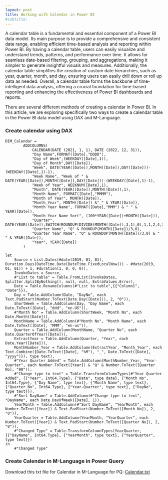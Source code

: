 ```yaml
---
layout: post
title: Working with Calendar in Power BI
#subtitle:
---
```


A calendar table is a fundamental and essential component of a Power BI data model. Its main purpose is to provide a comprehensive and consistent date range, enabling efficient time-based analysis and reporting within Power BI. By having a calendar table, users can easily visualize and understand trends, patterns, and performance over time. It allows for seamless date-based filtering, grouping, and aggregations, making it simpler to generate insightful visuals and measures. Additionally, the calendar table simplifies the creation of custom date hierarchies, such as year, quarter, month, and day, ensuring users can easily drill down or roll up data as needed. Overall, a calendar table forms the backbone of time-intelligent data analysis, offering a crucial foundation for time-based reporting and enhancing the effectiveness of Power BI dashboards and reports.

There are several different methods of creating a calendar in Power BI. In this article, we are exploring specifically two ways to create a calendar table in the Power BI data model using DAX and M-Language.
 

### **Create calendar using DAX**
```
DIM_Calendar = 
	    ADDCOLUMNS(
	        CALENDAR(DATE (2021, 1, 1), DATE (2022, 12, 31)),
	        "Day Name",FORMAT([Date],"DDDD"),
	        "Day of Week",(WEEKDAY([Date],1)),
	        "Day of Month",DAY([Date]),
	        "Week", DATE(YEAR([Date]),MONTH([Date]),DAY([Date]))-(WEEKDAY([Date],1)-1),
	        "Week Name", "Week of " & DATE(YEAR([Date]),MONTH([Date]),DAY([Date]))-(WEEKDAY([Date],1)-1),
	        "Week of Year", WEEKNUM([Date],1),
	        "Month", DATE(YEAR([Date]),MONTH([Date]),1),
	        "Month Name", FORMAT([Date],"MMMM"),
	        "Month of Year", MONTH([Date]),
	        "Month_Year", MONTH([Date]) &"_" & YEAR([Date]),
	        "Month Year Name", FORMAT([Date],"MMM") & " " & YEAR([Date]),
	        "Month Year Name Sort", (100*YEAR([Date])+MONTH([Date])),
	        "Quarter", DATE(YEAR([Date]),SWITCH(ROUNDUP(DIVIDE(MONTH([Date]),3,1),0),1,1,2,4,3,7,4,10),1),
	        "Quarter Name", "Q" & ROUNDUP(MONTH([Date])/3,0),
	        "Quarter Year Name", "Q" & ROUNDUP(MONTH([Date])/3,0) & " " & YEAR([Date]),
	        "Year", YEAR([Date])
	    )
```
```
let
    Source = List.Dates(#date(2019, 01, 01), Duration.Days(DateTime.Date(DateTime.FixedLocalNow()) - #date(2019, 01, 01)) + 1, #duration(1, 0, 0, 0)),
    InvokeDates = Source,
    #"List to table" = Table.FromList(InvokeDates, Splitter.SplitByNothing(), null, null, ExtraValues.Error),
    Date = Table.RenameColumns(#"List to table",{{"Column1", "Date"}}),
    Day = Table.AddColumn(Date, "DayNo", each Text.PadStart(Number.ToText(Date.Day([Date])), 2, "0")),
    ShortWeek = Table.AddColumn(Day, "Day Name", each Date.ToText([Date], "ddd", "en-US")),
    #"Month No" = Table.AddColumn(ShortWeek, "Month No", each Date.Month([Date])),
    MonthName = Table.AddColumn(#"Month No", "Month Name", each Date.ToText([Date], "MMM", "en-us")),
    Quarter = Table.AddColumn(MonthName, "Quarter No", each Date.QuarterOfYear([Date])),
    ExtractYear = Table.AddColumn(Quarter, "Year", each Date.Year([Date])),
    MonthNumber_Year = Table.AddColumn(ExtractYear, "Month_Year", each Text.Combine({Date.ToText([Date], "%M"), "_", Date.ToText([Date], "yyyy")}), type text),
    #"Year Quarter Added" = Table.AddColumn(MonthNumber_Year, "Year-Quarter", each Number.ToText([Year]) & "Q" & Number.ToText([Quarter No], "00")),
    #"Change type to text" = Table.TransformColumnTypes(#"Year Quarter Added", {{"Year", Int64.Type}, {"Date", type date}, {"Month No", Int64.Type}, {"Day Name", type text}, {"Month Name", type text}, {"Quarter No", Int64.Type}, {"Year-Quarter", type text}, {"DayNo", type text}}),
    #"Sort DayName" = Table.AddColumn(#"Change type to text", "DayName", each Date.DayOfWeek([Date], 1)),
    YearMonth = Table.AddColumn(#"Sort DayName", "YearMonth", each Number.ToText([Year]) & Text.PadStart(Number.ToText([Month No]), 2, "0")),
    YearQuarter = Table.AddColumn(YearMonth, "YearQuarter", each Number.ToText([Year]) & Text.PadStart(Number.ToText([Quarter No]), 2, "0")),
    #"Changed Type" = Table.TransformColumnTypes(YearQuarter, {{"DayName", Int64.Type}, {"YearMonth", type text}, {"YearQuarter", type text}})
in
    #"Changed Type"
```
### **Create Calendar in M-Language in Power Query**
Download this txt file for Calendar in M-Language for PQ: [Calendar.txt](https://raw.githubusercontent.com/MishraSubash/MishraSubash.github.io/main/support/Calendar%20in%20M-Languge%20for%20PQ.txt)


